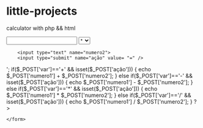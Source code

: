 # little-projects
calculator with php && html
<!DOCTYPE html>
<html>
<head>
	<title>Calculator</title>
</head>
<body>
	<form method="post">
		<input type="text" name="numero1">
		<select name="var">
			<option value="*">*</option>
			<option value="/">/</option>
			<option value="+">+</option>
			<option value="-">-</option>
		</select>
		
		<input type="text" name="numero2">
		<input type="submit" name="ação" value= "=" />	
<?php  


 //echo '<hr>';
 if($_POST['var']=='+' && isset($_POST['ação'])) {
			echo $_POST['numero1'] + $_POST['numero2'];
}
	else if($_POST['var']=='-' && isset($_POST['ação'])) {
			echo $_POST['numero1'] - $_POST['numero2'];
	}
		else if($_POST['var']=='*' && isset($_POST['ação'])) {
			echo $_POST['numero1'] * $_POST['numero2'];
		}	
			else if($_POST['var']=='/' && isset($_POST['ação'])) {
			echo $_POST['numero1'] / $_POST['numero2'];
			}				



?>



	</form>

</body>
</html>
